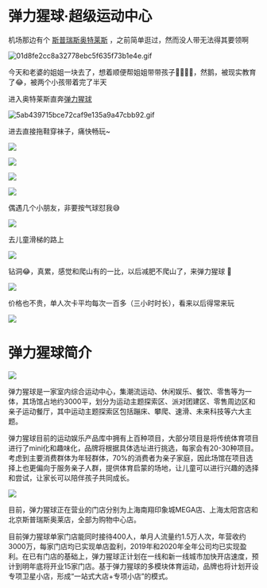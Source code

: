 # 弹力猩球·超级运动中心

机场那边有个 [斯普瑞斯奥特莱斯](https://www.gaode.com/place/B000A87IPS) ，之前简单逛过，然而没人带无法得其要领啊

![01d8fe2cc8a32778ebc5f635f73b1e4e.gif](https://fudongdong-statics.oss-cn-beijing.aliyuncs.com/images/20220212/03d5993fbf7d4d1496e5ba2d07d030f0.gif?x-oss-process=image/resize,w_800/quality,q_80)

今天和老婆的姐姐一块去了，想着顺便帮姐姐带带孩子😶‍🌫️😶‍🌫️，然鹅，被现实教育了😂，被两个小孩带着完了半天

进入奥特莱斯直奔[弹力猩球](https://www.gaode.com/detail/B0H2O5EUV5?citycode=110000) 

![5ab439715bce72caf9e135a9a47cbb92.gif](https://fudongdong-statics.oss-cn-beijing.aliyuncs.com/images/20220212/7158467b890d4f2d9a7252844deadae0.gif)

进去直接拖鞋穿袜子，痛快畅玩~


![](https://fudongdong-statics.oss-cn-beijing.aliyuncs.com/images/20220212/80b2b6e8a8f349eea84c48014b64f08e.png?x-oss-process=image/resize,w_800/quality,q_80)

![](https://fudongdong-statics.oss-cn-beijing.aliyuncs.com/images/20220212/e808f75f0c3d41af98bd251217728984.png?x-oss-process=image/resize,w_800/quality,q_80)

![](https://fudongdong-statics.oss-cn-beijing.aliyuncs.com/images/20220212/e1ee2b878939466ba92ea8e57c5c2c7c.png?x-oss-process=image/resize,w_800/quality,q_80)

![](https://fudongdong-statics.oss-cn-beijing.aliyuncs.com/images/20220212/a54a6f5a355248eba32fa3a6813e67d4.png?x-oss-process=image/resize,w_800/quality,q_80)

偶遇几个小朋友，非要按气球怼我😅

![](https://fudongdong-statics.oss-cn-beijing.aliyuncs.com/images/20220212/554691f2332649adb9c8b48cb25b22c7.png?x-oss-process=image/resize,w_800/quality,q_80)

去儿童滑梯的路上

![](https://fudongdong-statics.oss-cn-beijing.aliyuncs.com/images/20220212/4af73a2920f845e8913fb78699788ccd.png?x-oss-process=image/resize,w_800/quality,q_80)

钻洞😂，真累，感觉和爬山有的一比，以后减肥不爬山了，来弹力猩球 🌚

![](https://fudongdong-statics.oss-cn-beijing.aliyuncs.com/images/20220212/7f33e3b269a0414eafe2fa934f27e662.png?x-oss-process=image/resize,w_800/quality,q_80)

价格也不贵，单人次卡平均每次一百多（三小时时长），看来以后得常来玩

![](https://fudongdong-statics.oss-cn-beijing.aliyuncs.com/images/20220212/14b4fbf5a64c479eb012908b10849000.png?x-oss-process=image/resize,w_800/quality,q_80)


# 弹力猩球简介

![](https://fudongdong-statics.oss-cn-beijing.aliyuncs.com/images/20220212/ea9778210a7e4dde8c5cdd325a6a4dc2.png?x-oss-process=image/resize,w_800/quality,q_80)


弹力猩球是一家室内综合运动中心，集潮流运动、休闲娱乐、餐饮、零售等为一体，其场馆占地约3000平，划分为运动主题探索区、派对团建区、零售周边区和亲子运动餐厅，其中运动主题探索区包括蹦床、攀爬、速滑、未来科技等六大主题。

弹力猩球目前的运动娱乐产品库中拥有上百种项目，大部分项目是将传统体育项目进行了mini化和趣味化，品牌将根据具体选址进行挑选，每家会有20-30种项目。考虑到主要消费群体为年轻群体，70%的消费者为亲子家庭，因此场馆在项目选择上也更偏向于服务亲子人群，提供体育启蒙的场地，让儿童可以进行兴趣的选择和尝试，让家长可以陪伴孩子共同成长。

![](https://fudongdong-statics.oss-cn-beijing.aliyuncs.com/images/20220212/0d3286f1885147338e601e56810a71d4.png?x-oss-process=image/resize,w_800/quality,q_80)

目前，弹力猩球正在营业的门店分别为上海南翔印象城MEGA店、上海太阳宫店和北京斯普瑞斯奥莱店，全部为购物中心店。

目前弹力猩球单家门店能同时接待400人，单月人流量约1.5万人次，年营收约3000万，每家门店均已实现单店盈利，2019年和2020年全年公司均已实现盈利。在已有门店的基础上，弹力猩球正计划在一线和新一线城市加快开店速度，预计到明年底将开业15家门店。基于弹力猩球的多模块体育运动，品牌也将计划开设专项卫星小店，形成“一站式大店+专项小店”的模式。

